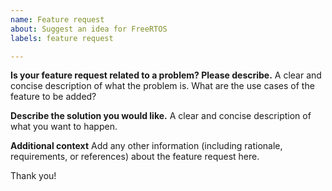 ```yaml
---
name: Feature request
about: Suggest an idea for FreeRTOS
labels: feature request

---
```


**Is your feature request related to a problem? Please describe.**
A clear and concise description of what the problem is. What are the use cases of the feature to be added?

**Describe the solution you would like.**
A clear and concise description of what you want to happen.

**Additional context**
Add any other information (including rationale, requirements, or references) about the feature request here.

Thank you!
